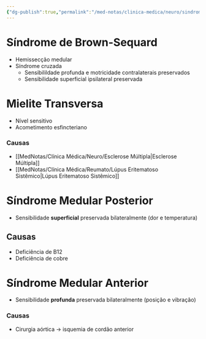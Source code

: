 ```yaml
---
{"dg-publish":true,"permalink":"/med-notas/clinica-medica/neuro/sindromes-medulares/","tags":["review"]}
---
```




# Síndrome de Brown-Sequard
- Hemissecção medular
- Síndrome cruzada
	- Sensibilildade profunda e motricidade contralaterais preservados
	- Sensibilidade superficial ipsilateral preservada

# Mielite Transversa
- Nível sensitivo
- Acometimento esfincteriano
### Causas
- [[MedNotas/Clínica Médica/Neuro/Esclerose Múltipla\|Esclerose Múltipla]]
- [[MedNotas/Clínica Médica/Reumato/Lúpus Eritematoso Sistêmico\|Lúpus Eritematoso Sistêmico]]

# Síndrome Medular Posterior
- Sensibilidade **superficial** preservada bilateralmente (dor e temperatura)
## Causas
- Deficiência de B12
- Deficiência de cobre

# Síndrome Medular Anterior
- Sensibilidade **profunda** preservada bilateralmente (posição e vibração)
### Causas
- Cirurgia aórtica -> isquemia de cordão anterior